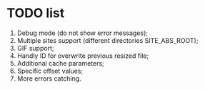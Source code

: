 TODO list
=========

1. Debug mode (do not show error messages);
2. Multiple sites support (different directories SITE_ABS_ROOT);
3. GIF support;
4. Handly ID for overwrite previous resized file;
5. Additional cache parameters;
6. Specific offset values;
7. More errors catching.
